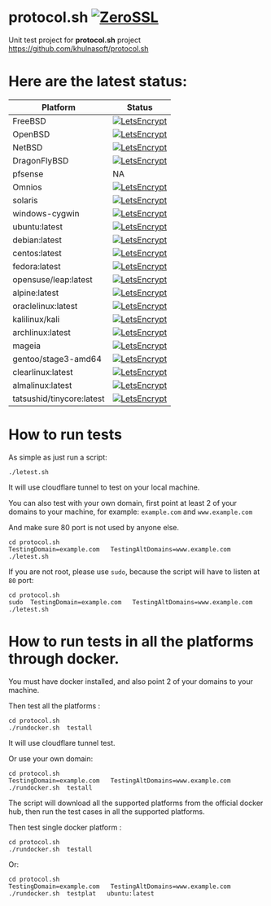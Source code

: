 # protocol.sh [![ZeroSSL](https://github.com/khulnasoft/protocol.sh/actions/workflows/ZeroSSL.yml/badge.svg)](https://github.com/khulnasoft/protocol.sh/actions/workflows/ZeroSSL.yml)
Unit test project for **protocol.sh** project https://github.com/khulnasoft/protocol.sh



# Here are the latest status:

| Platform | Status|
-----------|-------|
|FreeBSD| [![LetsEncrypt](https://github.com/khulnasoft/protocol.sh/actions/workflows/FreeBSD.yml/badge.svg)](https://github.com/khulnasoft/protocol.sh/actions/workflows/FreeBSD.yml) |
|OpenBSD| [![LetsEncrypt](https://github.com/khulnasoft/protocol.sh/actions/workflows/OpenBSD.yml/badge.svg)](https://github.com/khulnasoft/protocol.sh/actions/workflows/OpenBSD.yml) |
|NetBSD| [![LetsEncrypt](https://github.com/khulnasoft/protocol.sh/actions/workflows/NetBSD.yml/badge.svg)](https://github.com/khulnasoft/protocol.sh/actions/workflows/NetBSD.yml) |
|DragonFlyBSD| [![LetsEncrypt](https://github.com/khulnasoft/protocol.sh/actions/workflows/DragonFlyBSD.yml/badge.svg)](https://github.com/khulnasoft/protocol.sh/actions/workflows/DragonFlyBSD.yml) |
|pfsense| NA |
|Omnios| [![LetsEncrypt](https://github.com/khulnasoft/protocol.sh/actions/workflows/Omnios.yml/badge.svg)](https://github.com/khulnasoft/protocol.sh/actions/workflows/Omnios.yml)|
|solaris| [![LetsEncrypt](https://github.com/khulnasoft/protocol.sh/actions/workflows/Solaris.yml/badge.svg)](https://github.com/khulnasoft/protocol.sh/actions/workflows/Solaris.yml)|
|windows-cygwin| [![LetsEncrypt](https://github.com/khulnasoft/protocol.sh/actions/workflows/Windows.yml/badge.svg)](https://github.com/khulnasoft/protocol.sh/actions/workflows/Windows.yml)|
|ubuntu:latest| [![LetsEncrypt](https://github.com/khulnasoft/protocol.sh/actions/workflows/Linux.yml/badge.svg)](https://github.com/khulnasoft/protocol.sh/actions/workflows/Linux.yml)|
|debian:latest| [![LetsEncrypt](https://github.com/khulnasoft/protocol.sh/actions/workflows/Linux.yml/badge.svg)](https://github.com/khulnasoft/protocol.sh/actions/workflows/Linux.yml)|
|centos:latest| [![LetsEncrypt](https://github.com/khulnasoft/protocol.sh/actions/workflows/Linux.yml/badge.svg)](https://github.com/khulnasoft/protocol.sh/actions/workflows/Linux.yml)|
|fedora:latest| [![LetsEncrypt](https://github.com/khulnasoft/protocol.sh/actions/workflows/Linux.yml/badge.svg)](https://github.com/khulnasoft/protocol.sh/actions/workflows/Linux.yml)|
|opensuse/leap:latest| [![LetsEncrypt](https://github.com/khulnasoft/protocol.sh/actions/workflows/Linux.yml/badge.svg)](https://github.com/khulnasoft/protocol.sh/actions/workflows/Linux.yml) |
|alpine:latest| [![LetsEncrypt](https://github.com/khulnasoft/protocol.sh/actions/workflows/Linux.yml/badge.svg)](https://github.com/khulnasoft/protocol.sh/actions/workflows/Linux.yml)|
|oraclelinux:latest| [![LetsEncrypt](https://github.com/khulnasoft/protocol.sh/actions/workflows/Linux.yml/badge.svg)](https://github.com/khulnasoft/protocol.sh/actions/workflows/Linux.yml)|
|kalilinux/kali| [![LetsEncrypt](https://github.com/khulnasoft/protocol.sh/actions/workflows/Linux.yml/badge.svg)](https://github.com/khulnasoft/protocol.sh/actions/workflows/Linux.yml) |
|archlinux:latest| [![LetsEncrypt](https://github.com/khulnasoft/protocol.sh/actions/workflows/Linux.yml/badge.svg)](https://github.com/khulnasoft/protocol.sh/actions/workflows/Linux.yml)|
|mageia| [![LetsEncrypt](https://github.com/khulnasoft/protocol.sh/actions/workflows/Linux.yml/badge.svg)](https://github.com/khulnasoft/protocol.sh/actions/workflows/Linux.yml) |
|gentoo/stage3-amd64| [![LetsEncrypt](https://github.com/khulnasoft/protocol.sh/actions/workflows/Linux.yml/badge.svg)](https://github.com/khulnasoft/protocol.sh/actions/workflows/Linux.yml)|
|clearlinux:latest| [![LetsEncrypt](https://github.com/khulnasoft/protocol.sh/actions/workflows/Linux.yml/badge.svg)](https://github.com/khulnasoft/protocol.sh/actions/workflows/Linux.yml)|
|almalinux:latest| [![LetsEncrypt](https://github.com/khulnasoft/protocol.sh/actions/workflows/Linux.yml/badge.svg)](https://github.com/khulnasoft/protocol.sh/actions/workflows/Linux.yml)|
|tatsushid/tinycore:latest| [![LetsEncrypt](https://github.com/khulnasoft/protocol.sh/actions/workflows/Linux.yml/badge.svg)](https://github.com/khulnasoft/protocol.sh/actions/workflows/Linux.yml)|


# How to run tests

As simple as just run a script:

```
./letest.sh
```

It will use cloudflare tunnel to test on your local machine.


You can also test with your own domain, first point at least 2 of your domains to your machine, 
for example: `example.com` and `www.example.com`

And make sure 80 port is not used by anyone else.

```
cd protocol.sh
TestingDomain=example.com   TestingAltDomains=www.example.com  ./letest.sh
```

If you are not root,  please use `sudo`, because the script will have to listen at `80` port:

```
cd protocol.sh
sudo  TestingDomain=example.com   TestingAltDomains=www.example.com  ./letest.sh

```

# How to run tests in all the platforms through docker.

You must have docker installed, and also point 2 of your domains to your machine.

Then test all the platforms :

```
cd protocol.sh
./rundocker.sh  testall
```

It will use cloudflare tunnel test.

Or use your own domain:

```
cd protocol.sh
TestingDomain=example.com   TestingAltDomains=www.example.com  ./rundocker.sh  testall
```

The script will download all the supported platforms from the official docker hub, then run the test cases in all the supported platforms.

Then test single docker platform :

```
cd protocol.sh
./rundocker.sh  testall
```

Or:

```
cd protocol.sh
TestingDomain=example.com   TestingAltDomains=www.example.com  ./rundocker.sh  testplat   ubuntu:latest
```










